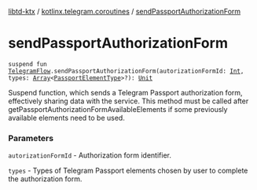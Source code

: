 [libtd-ktx](../index.md) / [kotlinx.telegram.coroutines](index.md) / [sendPassportAuthorizationForm](./send-passport-authorization-form.md)

# sendPassportAuthorizationForm

`suspend fun `[`TelegramFlow`](../kotlinx.telegram.core/-telegram-flow/index.md)`.sendPassportAuthorizationForm(autorizationFormId: `[`Int`](https://kotlinlang.org/api/latest/jvm/stdlib/kotlin/-int/index.html)`, types: `[`Array`](https://kotlinlang.org/api/latest/jvm/stdlib/kotlin/-array/index.html)`<`[`PassportElementType`](https://tdlibx.github.io/td/docs/org/drinkless/td/libcore/telegram/TdApi.PassportElementType.html)`>?): `[`Unit`](https://kotlinlang.org/api/latest/jvm/stdlib/kotlin/-unit/index.html)

Suspend function, which sends a Telegram Passport authorization form, effectively sharing data
with the service. This method must be called after getPassportAuthorizationFormAvailableElements if
some previously available elements need to be used.

### Parameters

`autorizationFormId` - Authorization form identifier.

`types` - Types of Telegram Passport elements chosen by user to complete the authorization
form.